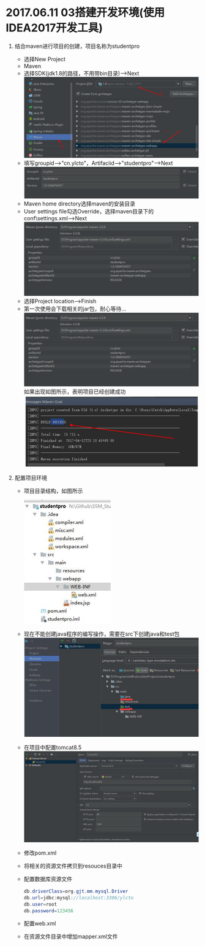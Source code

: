 # 2017.06.11 03搭建开发环境(使用IDEA2017开发工具)  
 
1. 结合maven进行项目的创建，项目名称为studentpro  

	- 选择New Project  
	- Maven  
	- 选择SDK(jdk1.8的路径，不用带bin目录)-->Next
		![](../images/06.jpg)
	- 填写groupid-->"cn.ylcto"，Artifaciid-->"studentpro"-->Next  
		![](../images/07.jpg)
	- Maven home directory选择maven的安装目录  
	- User settings file勾选Override，选择maven目录下的conf\settings.xml-->Next  
		![](../images/08.jpg)
	- 选择Project location-->Finish  
	- 第一次使用会下载相关的jar包，耐心等待...  
		![](../images/08.jpg)  
		如果出现如图所示，表明项目已经创建成功
		![](../images/09.jpg)
1. 配置项目环境

	- 项目目录结构，如图所示  
	
		![](../images/01.jpg)

	- 现在不能创建java程序的编写操作，需要在src下创建java和test包  
		![](../images/10.jpg)
	- 在项目中配置tomcat8.5
		![](../images/11.jpg)
	- 修改pom.xml  
	- 将相关的资源文件拷贝到resouces目录中  
	- 配置数据库资源文件  
		```java
		db.driverClass=org.gjt.mm.mysql.Driver
		db.url=jdbc:mysql://localhost:3306/ylcto
		db.user=root
		db.password=123456
		```
	- 配置web.xml  
	- 在资源文件目录中增加mapper.xml文件  
	